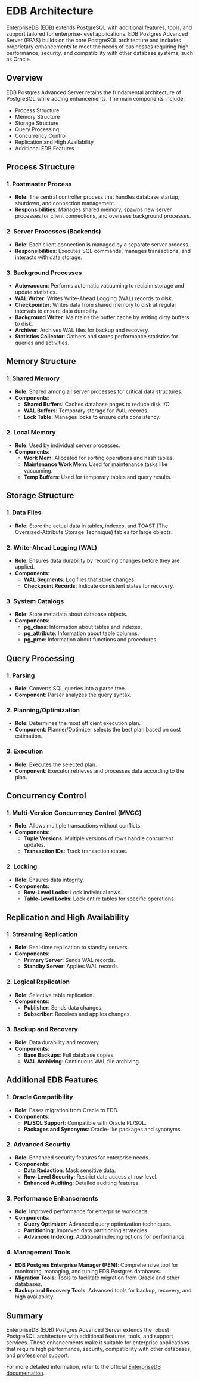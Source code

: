 # EDB Architecture

EnterpriseDB (EDB) extends PostgreSQL with additional features, tools, and support tailored for enterprise-level applications. EDB Postgres Advanced Server (EPAS) builds on the core PostgreSQL architecture and includes proprietary enhancements to meet the needs of businesses requiring high performance, security, and compatibility with other database systems, such as Oracle.

## Overview

EDB Postgres Advanced Server retains the fundamental architecture of PostgreSQL while adding enhancements. The main components include:

- Process Structure
- Memory Structure
- Storage Structure
- Query Processing
- Concurrency Control
- Replication and High Availability
- Additional EDB Features

## Process Structure

### 1. Postmaster Process
- **Role**: The central controller process that handles database startup, shutdown, and connection management.
- **Responsibilities**: Manages shared memory, spawns new server processes for client connections, and oversees background processes.

### 2. Server Processes (Backends)
- **Role**: Each client connection is managed by a separate server process.
- **Responsibilities**: Executes SQL commands, manages transactions, and interacts with data storage.

### 3. Background Processes
- **Autovacuum**: Performs automatic vacuuming to reclaim storage and update statistics.
- **WAL Writer**: Writes Write-Ahead Logging (WAL) records to disk.
- **Checkpointer**: Writes data from shared memory to disk at regular intervals to ensure data durability.
- **Background Writer**: Maintains the buffer cache by writing dirty buffers to disk.
- **Archiver**: Archives WAL files for backup and recovery.
- **Statistics Collector**: Gathers and stores performance statistics for queries and activities.

## Memory Structure

### 1. Shared Memory
- **Role**: Shared among all server processes for critical data structures.
- **Components**:
  - **Shared Buffers**: Caches database pages to reduce disk I/O.
  - **WAL Buffers**: Temporary storage for WAL records.
  - **Lock Table**: Manages locks to ensure data consistency.

### 2. Local Memory
- **Role**: Used by individual server processes.
- **Components**:
  - **Work Mem**: Allocated for sorting operations and hash tables.
  - **Maintenance Work Mem**: Used for maintenance tasks like vacuuming.
  - **Temp Buffers**: Used for temporary tables and query results.

## Storage Structure

### 1. Data Files
- **Role**: Store the actual data in tables, indexes, and TOAST (The Oversized-Attribute Storage Technique) tables for large objects.

### 2. Write-Ahead Logging (WAL)
- **Role**: Ensures data durability by recording changes before they are applied.
- **Components**:
  - **WAL Segments**: Log files that store changes.
  - **Checkpoint Records**: Indicate consistent states for recovery.

### 3. System Catalogs
- **Role**: Store metadata about database objects.
- **Components**:
  - **pg_class**: Information about tables and indexes.
  - **pg_attribute**: Information about table columns.
  - **pg_proc**: Information about functions and procedures.

## Query Processing

### 1. Parsing
- **Role**: Converts SQL queries into a parse tree.
- **Component**: Parser analyzes the query syntax.

### 2. Planning/Optimization
- **Role**: Determines the most efficient execution plan.
- **Component**: Planner/Optimizer selects the best plan based on cost estimation.

### 3. Execution
- **Role**: Executes the selected plan.
- **Component**: Executor retrieves and processes data according to the plan.

## Concurrency Control

### 1. Multi-Version Concurrency Control (MVCC)
- **Role**: Allows multiple transactions without conflicts.
- **Components**:
  - **Tuple Versions**: Multiple versions of rows handle concurrent updates.
  - **Transaction IDs**: Track transaction states.

### 2. Locking
- **Role**: Ensures data integrity.
- **Components**:
  - **Row-Level Locks**: Lock individual rows.
  - **Table-Level Locks**: Lock entire tables for specific operations.

## Replication and High Availability

### 1. Streaming Replication
- **Role**: Real-time replication to standby servers.
- **Components**:
  - **Primary Server**: Sends WAL records.
  - **Standby Server**: Applies WAL records.

### 2. Logical Replication
- **Role**: Selective table replication.
- **Components**:
  - **Publisher**: Sends data changes.
  - **Subscriber**: Receives and applies changes.

### 3. Backup and Recovery
- **Role**: Data durability and recovery.
- **Components**:
  - **Base Backups**: Full database copies.
  - **WAL Archiving**: Continuous WAL file archiving.

## Additional EDB Features

### 1. Oracle Compatibility
- **Role**: Eases migration from Oracle to EDB.
- **Components**:
  - **PL/SQL Support**: Compatible with Oracle PL/SQL.
  - **Packages and Synonyms**: Oracle-like packages and synonyms.

### 2. Advanced Security
- **Role**: Enhanced security features for enterprise needs.
- **Components**:
  - **Data Redaction**: Mask sensitive data.
  - **Row-Level Security**: Restrict data access at row level.
  - **Enhanced Auditing**: Detailed auditing features.

### 3. Performance Enhancements
- **Role**: Improved performance for enterprise workloads.
- **Components**:
  - **Query Optimizer**: Advanced query optimization techniques.
  - **Partitioning**: Improved data partitioning strategies.
  - **Advanced Indexing**: Additional indexing options for performance.

### 4. Management Tools
- **EDB Postgres Enterprise Manager (PEM)**: Comprehensive tool for monitoring, managing, and tuning EDB Postgres databases.
- **Migration Tools**: Tools to facilitate migration from Oracle and other databases.
- **Backup and Recovery Tools**: Advanced tools for backup, recovery, and high availability.

## Summary

EnterpriseDB (EDB) Postgres Advanced Server extends the robust PostgreSQL architecture with additional features, tools, and support services. These enhancements make it suitable for enterprise applications that require high performance, security, compatibility with other databases, and professional support.

For more detailed information, refer to the official [EnterpriseDB documentation](https://www.enterprisedb.com/docs/).
